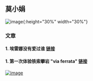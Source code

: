 
## 莫小娟

![image](https://xiaojuanmo.github.io/figs/莫小娟_2016.JPG){:height="30%" width="30%"}
    
<!--

-->


### 文章

#### 1. 埃雷娜没有爱过谁 [链接](https://www.jianshu.com/p/eb4d9c33d7ba)

#### 1. 第一次体验铁索攀岩 "via ferrata" [链接](https://www.jianshu.com/p/19746efaddd0)

[![image](http://xiaojuanmo.github.io/figs/人物.jpg)](https://youtu.be/5Vyj1Hqxz8k)

